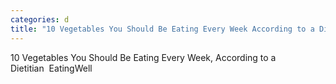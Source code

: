 ```yaml
---
categories: d
title: "10 Vegetables You Should Be Eating Every Week According to a Dietitian  EatingWell"
---
```

10 Vegetables You Should Be Eating Every Week, According to a Dietitian&nbsp;&nbsp;EatingWell
